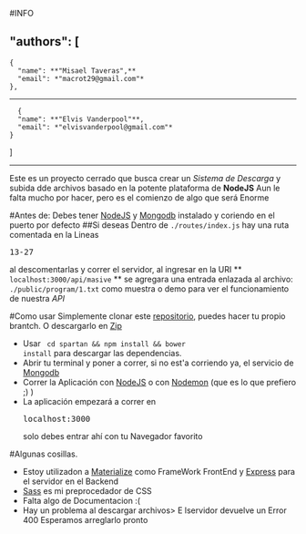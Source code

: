 #INFO

**"authors"**: [
---------
    {
      "name": **"Misael Taveras",**
      "email": *"macrot29@gmail.com"*
    },
--------
      {
      "name": **"Elvis Vanderpool"**,
      "email": *"elvisvanderpool@gmail.com"*
    }
  ]

***

Este es un proyecto cerrado que busca crear un *Sistema de Descarga* y subida dde archivos basado en la potente plataforma de **NodeJS**
Aun le falta mucho por hacer, pero es el comienzo de algo que será Enorme

#Antes de:
Debes tener [NodeJS] y [Mongodb] instalado y coriendo en el puerto por defecto
##Si deseas
Dentro de <code>./routes/index.js</code> hay una ruta comentada en la Lineas <pre>13-27</pre> al descomentarlas y correr el servidor, al ingresar en la URI ** <code>localhost:3000/api/masive</code> ** se agregara una entrada enlazada al archivo: <code>./public/program/1.txt</code> como muestra o demo para ver el funcionamiento de nuestra *API*

#Como usar
Simplemente clonar este [repositorio], puedes hacer tu propio brantch. O descargarlo en [Zip]
 + Usar <code> cd spartan && npm install && bower install</code> para descargar las dependencias.
 + Abrir tu terminal y poner a correr, si no est'a corriendo ya, el servicio de [Mongodb]
 + Correr la Aplicación con [NodeJS] o con [Nodemon] (que es lo que prefiero ;) )
 + La aplicación empezará a correr en <pre>localhost:3000</pre> solo debes entrar ahí con tu Navegador favorito

#Algunas cosillas.
 + Estoy utilizadon a [Materialize] como FrameWork FrontEnd y [Express] para el servidor en el Backend
 + [Sass] es mi preprocedador de CSS
 + Falta algo de Documentacion :(
 + Hay un problema al descargar archivos> E lservidor devuelve un Error 400 Esperamos arreglarlo pronto

[Materialize]: http://materilizecss.com
[Express]: http://expressjs.com
[Sass]: http://sass-lang.com
[NodeJS]: http:://nodejs.org
[Mongodb]: http://mongodb.org
[Nodemon]: https://github.com/remy/nodemon
[repositorio]:https://github.com/Macro-T/Spartan.git
[Zip]: https://github.com/Macro-T/Spartan/archive/412590caec1043492c02042cb64232544794c652.zip
